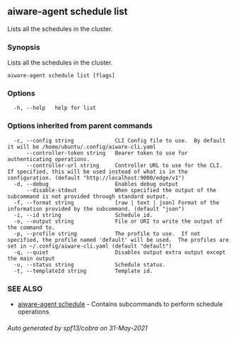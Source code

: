 ## aiware-agent schedule list

Lists all the schedules in the cluster.

### Synopsis

Lists all the schedules in the cluster.

```
aiware-agent schedule list [flags]
```

### Options

```
  -h, --help   help for list
```

### Options inherited from parent commands

```
  -c, --config string             CLI Config file to use.  By default it will be /home/ubuntu/.config/aiware-cli.yaml
      --controller-token string   Bearer token to use for authenticating operations.
      --controller-url string     Controller URL to use for the CLI.  If specified, this will be used instead of what is in the configuration. (default "http://localhost:9000/edge/v1")
  -d, --debug                     Enables debug output
      --disable-stdout            When specified the output of the subcommand is not provided through standard output.
  -f, --format string             [raw | text | json] Format of the information provided by the subcommand. (default "json")
  -i, --id string                 Schedule id.
  -o, --output string             File or URI to write the output of the command to.
  -p, --profile string            The profile to use.  If not specified, the profile named 'default' will be used.  The profiles are set in ~/.config/aiware-cli.yaml (default "default")
  -q, --quiet                     Disables output extra output except the main output
  -u, --status string             Schedule status.
  -t, --templateId string         Template id.
```

### SEE ALSO

* [aiware-agent schedule](/cli/aiware-agent_schedule.md)	 - Contains subcommands to perform schedule operations

###### Auto generated by spf13/cobra on 31-May-2021
